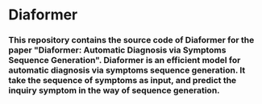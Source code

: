# Diaformer
### This repository contains the source code of Diaformer for the paper "Diaformer: Automatic Diagnosis via Symptoms Sequence Generation". Diaformer is an efficient model for automatic diagnosis via symptoms sequence generation. It take the sequence of symptoms as input, and predict the inquiry symptom in the way of sequence generation.
